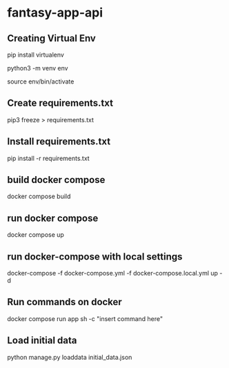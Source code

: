 # fantasy-app-api

## Creating Virtual Env
pip install virtualenv

python3 -m venv env

source env/bin/activate

## Create requirements.txt
pip3 freeze > requirements.txt

## Install requirements.txt
pip install -r requirements.txt

## build docker compose
docker compose build

## run docker compose
docker compose up

## run docker-compose with local settings
docker-compose -f docker-compose.yml -f docker-compose.local.yml up -d

## Run commands on docker
docker compose run app sh -c "insert command here"

## Load initial data
python manage.py loaddata initial_data.json